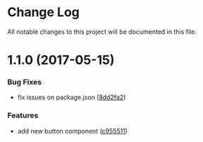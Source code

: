 # Change Log

All notable changes to this project will be documented in this file.

<a name="1.1.0"></a>
# 1.1.0 (2017-05-15)


### Bug Fixes

* fix issues on package.json ([8dd2fa2](https://github.com/SUI-Components/sui-components/commit/8dd2fa2))


### Features

* add new button component ([c955511](https://github.com/SUI-Components/sui-components/commit/c955511))



